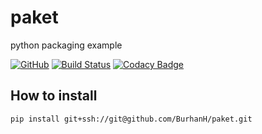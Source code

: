 # paket
python packaging example

[![GitHub](https://img.shields.io/github/license/mashape/apistatus.svg)](https://github.com/BurhanH/paket/blob/master/LICENSE)
[![Build Status](https://travis-ci.org/BurhanH/paket.svg?branch=master)](https://travis-ci.org/BurhanH/paket)
[![Codacy Badge](https://api.codacy.com/project/badge/Grade/72b20b8b099f4de39971782ae113b3bf)](https://www.codacy.com/app/BurhanH/paket?utm_source=github.com&amp;utm_medium=referral&amp;utm_content=BurhanH/paket&amp;utm_campaign=Badge_Grade)

How to install
--------------

``pip install git+ssh://git@github.com/BurhanH/paket.git``
